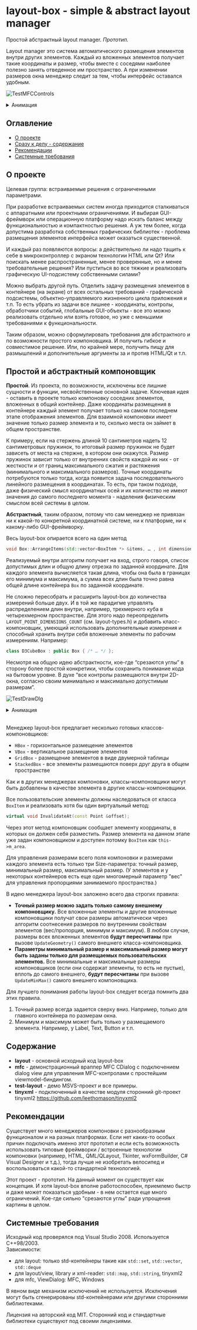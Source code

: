 # layout-box - simple & abstract layout manager

Простой абстрактный layout manager. _Прототип._

Layout manager это система автоматического размещения элементов внутри других элементов. Каждый из вложенных элементов получает такие координаты и размер, чтобы вместе с соседями наиболее полезно занять отведенное им пространство. А при изменении размеров окна менеджер следит за тем, чтобы интерфейс оставался удобным.

![TestMFCControls](/images/TestMFCControls-vh.jpg)
<details>
  <summary>Анимация</summary>
  
  ![TestMFCControls](/images/TestMFCControls.gif)
</details>

## Оглавление
- [О проекте](#о-проекте)
- [Сразу к делу - содержание](#содержание)
- [Рекомендации](#рекомендации)
- [Системные требования](#системные-требования)


## О проекте
Целевая группа: встраиваемые решения с ограниченными параметрами. 

При разработке встраиваемых систем иногда приходится сталкиваться с аппаратными или проектными ограничениями. И выбирая GUI-фреймворк или операционную платформу надо искать баланс между функциональностью и компактностью решения. А уж тем более, когда допустима разработка собственных графических библиотек - проблема размещения элементов интерфейса может оказаться существенной. 

И каждый раз появляются вопросы: а действительно ли надо тащить к себе в микроконтроллер с экраном технологии HTML или Qt? Или поискать менее распространенные, менее проверенные, но и менее требовательные решения? Или пуститься во все тяжкие и реализовать графическую UI-подсистему собственными силами? 

Можно выбрать другой путь. Отделить задачу размещения элементов в контейнере (на экране) от всех остальных требований - графической подсистемы, объектно-управляемого жизненного цикла приложения и т.п. То есть убрать из задачи все лишнее - координаты, контролы, обработчики событий, глобальные GUI-объекты - все это можно реализовать отдельно или взять готовое, но уже с меньшими требованиями к функциональности. 

Таким образом, можно сформулировать требования для абстрактного и по возможности простого компоновщика. И получить гибкое и совместимое решение. Или, по крайней мере, получить пищу для размышлений и дополнительные аргументы за и против HTML/Qt и т.п.

## Простой и абстрактный компоновщик 
 
**Простой**. Из проекта, по возможности, исключены все лишние сущности и функции, несвойственные основной задаче. Ключевая идея - оставить в проекте только компоновку соседних элементов, вложенных в общий контейнер. Даже координаты размещения в контейнере каждый элемент получает только на самом последнем этапе отображения элементов. Для взаимной компоновки имеет значение только размер элемента и то, сколько места он займет в общем пространстве.  

К примеру, если на стержень длиной 10 сантиметров надеть 12 сантиметровых пружинок, то  итоговый размер пружинок не будет зависеть от места на стержне, в котором они окажутся. Размер пружинок зависит только от внутренних свойств каждой их них - от жесткости и от границ максимального сжатия и растяжения (минимального и максимального размеров).
Точные координаты потребуются только тогда, когда появится задача последовательного линейного размещения в координатах. То есть, при таком подходе, даже физический смысл координатных осей и их количество не имеют значения до самого последнего момента - наделения физическим смыслом всей системы в целом.  

**Абстрактный**, таким образом, потому что сам менеджер не привязан ни к какой-то конкретной координатной системе, ни к платформе, ни к какому-либо GUI-фреймворку.

Весь layout-box опирается всего на один метод
```c++
void Box::ArrangeItems(std::vector<BoxItem *> &items, … , int dimensionIndex);
```
Реализуемый внутри алгоритм получает на вход, строго говоря, список допустимых длин и общую длину отрезка по заданной координате. Для каждого элемента вычисляется такая длина, чтобы она была в границах его минимума и максимума, а сумма всех длин была точно равна общей длине контейнера `Box` по заданной координате.

Не сложно пересобрать и расширить layout-box до количества измерений больше двух. И в той же парадигме управлять распределением длин внутри, например, трехмерного куба в четырехмерном пространстве. Для этого надо переопределить `LAYOUT_POINT_DIMENSIONS_COUNT` (см. layout-types.h) и добавить класс-компоновщик, умеющий использовать дополнительные измерения и способный хранить внутри себя вложенные элементы по рабочим измерениям. Например:
```c++
class D3CubeBox : public Box { /* … */ };
```

Несмотря на общую идею абстрактности, кое-где “срезаются углы” в сторону более простой конкретики, чтобы сохранить понимание кода на бытовом уровне. В духе “все контролы размещаются внутри 2D-окна, согласно своим минимально и максимально допустимым размерам”.

![TestDrawDlg](/images/TestDrawDlg-h.jpg)
<details>
  <summary>Анимация</summary>
  
  ![TestDrawDlg](/images/TestDrawDlg.gif)
</details>
<br/>

Менеджер layout-box предлагает несколько готовых классов-компоновщиков:
- `HBox` - горизонтальное размещение элементов
- `VBox` - вертикальное размещение элементов
- `GridBox` - размещение элементов в виде двумерной таблицы
- `StackedBox` - все элементы размещаются поверх друг друга в общем пространстве

Как и в других менеджерах компоновки, классы-компоновщики могут быть добавлены в качестве элемента в другие классы-компоновщики.

Все пользовательские элементы должны наследоваться от класса `BoxItem` и реализовать хотя бы один виртуальный метод:
```c++
virtual void InvalidateAt(const Point &offset);
```
Через этот метод компоновщик сообщает элементу координаты, в которых он должен себя разместить. Размер элемента на данном этапе уже задан компоновщиком и доступен потомку `BoxItem` как `this->m_area`.

Для управления размерами всего поля компоновки и размерами каждого элемента есть только три Size-параметра: точный размер, минимальный размер, максимальный размер. (У элементов и у некоторых контейнеров есть еще один многомерный параметр "вес" для управления пропорциями занимаемого пространства.)  

В идею менеджера layout-box заложено всего два строгих правила:
- **Точный размер можно задать только самому внешнему компоновщику.** Все вложенные элементы и другие вложенные компоновщики получат свои размеры автоматически через алгоритм соотнесения размеров по внутренним свойствам элементов (вес/пропорция, минимум и максимум). В любом случае, размеры всех вложенных элементов **будут пересчитаны** при вызове `UpdateGeometry()` самого внешнего класса-компоновщика.
- **Параметры минимальный размер и максимальный размер могут быть заданы только для размещаемых пользовательских элементов.** Все минимальные и максимальные размеры компоновщиков (если они содержат элементы, то есть не пустые), вплоть до самого внешнего, **будут пересчитаны** при вызове `UpdateMinMax()` самого внешнего компоновщика.

Для лучшего понимания работы layout-box следует всегда помнить два этих правила.
1. Точный размер всегда задается сверху вниз. Например, только для главного контейнера по размерам окна.
2. Минимум и максимум может быть только у размещаемого элемента. Например, у Label, Text, Button и т.п.


## Содержание


- **layout** - основной исходный код layout-box
- **mfc** - демонстрационный враппер MFC CDialog с подключением dialog view для управления MFC-контролами с простейшим viewmodel-биндингом.
- **test-layout** - демо MSVS-проект и все примеры.
- **tinyxml** - подключенный в качестве модуля сторонний git-проект tinyxml2 https://github.com/leethomason/tinyxml2


## Рекомендации

Существует много менеджеров компоновки с разнообразным функционалом и на разных платформах.
Если нет каких-то особых причин подключать именно этот прототип и если есть возможность использовать типовые фреймворки / встроенные технологии компоновки (например, HTML, QML/QLayout, Tkinter, wxFormBuilder, C# Visual Designer и т.д.), тогда лучше не изобретать велосипед и воспользоваться какой-то стандартной технологией.

Этот проект - прототип. На данный момент он существует как концепция.
И хотя layout-box вполне работоспособен, приемлемо быстр и даже может показаться удобным - в нем остается еще много ограничений. Кое-где сильно "срезаются углы" ради упрощения картины в целом.

## Системные требования

Исходный код проверялся под Visual Studio 2008. Используется C++98/2003.  
Зависимости:
- для layout: только std-контейнеры такие как `std::set`, `std::vector`, `std::deque`
- для layout/view, library и xml-reader: `std::map`, `std::string`, tinyxml2
- для mfc, ViewDialog: MFC, Windows

В явном виде механизм исключений не используется. Исключения могут быть сгенерированы std-контейнерами или другими сторонними библиотеками.

Лицензия на авторский код MIT. Сторонний код и стандартные библиотеки существуют под своими лицензиями.

